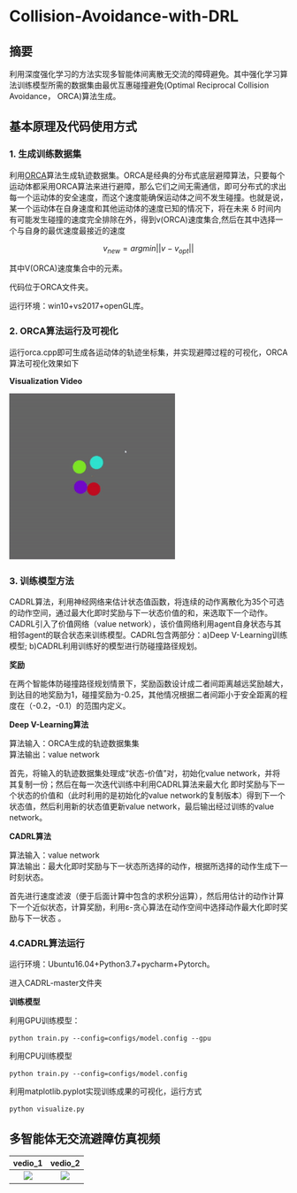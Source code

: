 <script type="text/javascript" src="http://cdn.mathjax.org/mathjax/latest/MathJax.js?config=default">
</script>
# Collision-Avoidance-with-DRL

## 摘要
利用深度强化学习的方法实现多智能体间离散无交流的障碍避免。其中强化学习算法训练模型所需的数据集由最优互惠碰撞避免(Optimal Reciprocal Collision Avoidance， ORCA)算法生成。

## 基本原理及代码使用方式
### 1. 生成训练数据集
利用[ORCA](http://www.meltycriss.com/2017/01/14/paper-orca/)算法生成轨迹数据集。ORCA是经典的分布式底层避障算法，只要每个运动体都采用ORCA算法来进行避障，那么它们之间无需通信，即可分布式的求出每一个运动体的安全速度，而这个速度能确保运动体之间不发生碰撞。也就是说，某一个运动体在自身速度和其他运动体的速度已知的情况下，将在未来 δ 时间内有可能发生碰撞的速度完全排除在外，得到v(ORCA)速度集合,然后在其中选择一个与自身的最优速度最接近的速度

 $$v_{new} = argmin ||v - v_{opt}||$$

其中V(ORCA)速度集合中的元素。

代码位于ORCA文件夹。

运行环境：win10+vs2017+openGL库。

### 2. ORCA算法运行及可视化
运行orca.cpp即可生成各运动体的轨迹坐标集，并实现避障过程的可视化，ORCA算法可视化效果如下

**Visualization Video**

<img src="./ORCA/ORCA_demo.gif" width="300"> 


### 3. 训练模型方法
CADRL算法，利用神经网络来估计状态值函数，将连续的动作离散化为35个可选的动作空间，通过最大化即时奖励与下一状态价值的和，来选取下一个动作。CADRL引入了价值网络（value network），该价值网络利用agent自身状态与其相邻agent的联合状态来训练模型。CADRL包含两部分：a)Deep V-Learning训练模型; b)CADRL利用训练好的模型进行防碰撞路径规划。

**奖励**
        
在两个智能体防碰撞路径规划情景下，奖励函数设计成二者间距离越远奖励越大，到达目的地奖励为1，碰撞奖励为-0.25，其他情况根据二者间距小于安全距离的程度在（-0.2，-0.1）的范围内定义。

**Deep V-Learning算法**
    
算法输入：ORCA生成的轨迹数据集集  
算法输出：value network

首先，将输入的轨迹数据集处理成“状态-价值”对，初始化value network，并将其复制一份；然后在每一次迭代训练中利用CADRL算法来最大化 即时奖励与下一个状态的价值和（此时利用的是初始化的value network的复制版本）得到下一个状态值，然后利用新的状态值更新value network，最后输出经过训练的value network。
  
**CADRL算法**

算法输入：value network  
算法输出：最大化即时奖励与下一状态所选择的动作，根据所选择的动作生成下一时刻状态。

首先进行速度滤波（便于后面计算中包含的求积分运算），然后用估计的动作计算下一个近似状态，计算奖励，利用ε-贪心算法在动作空间中选择动作最大化即时奖励与下一状态 。
  
### 4.CADRL算法运行
运行环境：Ubuntu16.04+Python3.7+pycharm+Pytorch。

进入CADRL-master文件夹      

**训练模型**

利用GPU训练模型：

```
python train.py --config=configs/model.config --gpu
```

利用CPU训练模型

```
python train.py --config=configs/model.config
```
                   
利用matplotlib.pyplot实现训练成果的可视化，运行方式

```
python visualize.py
```

## 多智能体无交流避障仿真视频
vedio_1             | vedio_2
:-------------------------:|:-------------------------:
<img src="https://i.imgur.com/vrWsxPM.gif" width="400" />|<img src="https://i.imgur.com/6gjT0nG.gif" width="400" />
